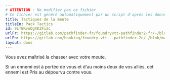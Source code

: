 ```yaml
---
# ATTENTION : Ne modifiez pas ce fichier
# Ce fichier est généré automatiquement par un script d'après les données du module Foundry VTT officiel et de sa traduction
title: Tactiques de la meute
titleEn: Pack Tactics
id: 9LTBRvuQgXKZFiZc
urlFr: https://gitlab.com/pathfinder-fr/foundryvtt-pathfinder2-fr/-/blob/master/data/feats/9LTBRvuQgXKZFiZc.htm
urlEn: https://gitlab.com/hooking/foundry-vtt---pathfinder-2e/-/blob/master/packs/data/feats.db/pack-tactics.json
layout: dons
---
```

Vous avez maîtrisé la chasser avec votre meute.

Si un ennemi est à portée de vous et d'au moins deux de vos alliés, cet ennemi est Pris au dépourvu contre vous.
